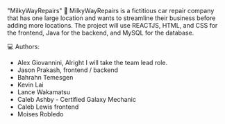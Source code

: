 "MilkyWayRepairs" 🚀
MilkyWayRepairs is a fictitious car repair company that has one large location and wants to streamline their business before adding more locations.
The project will use REACTJS, HTML, and CSS for the frontend, Java for the backend, and MySQL for the database.

💻 Authors: 
- Alex Giovannini, Alright I will take the team lead role.
- Jason Prakash, frontend / backend
- Bahrahn Temesgen
- Kevin Lai
- Lance Wakamatsu
- Caleb Ashby - Certified Galaxy Mechanic
- Caleb Lewis frontend
- Moises Robledo


